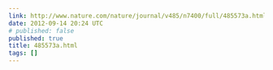 ```yaml
---
link: http://www.nature.com/nature/journal/v485/n7400/full/485573a.html
date: 2012-09-14 20:24 UTC
# published: false
published: true
title: 485573a.html
tags: []
---
```



